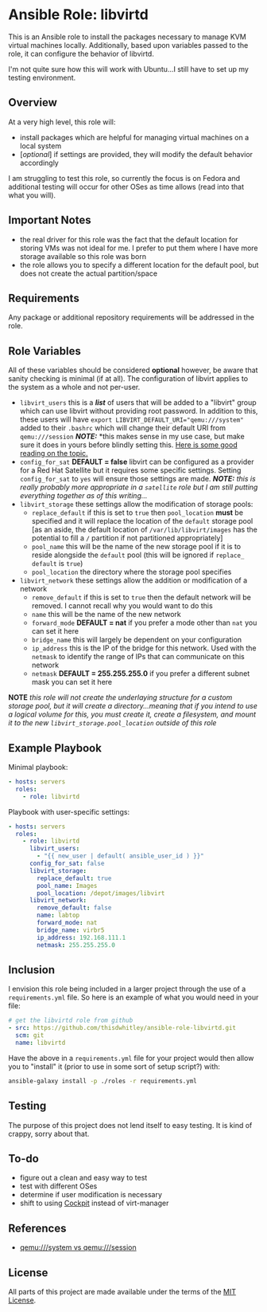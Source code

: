 # Ansible Role: libvirtd

This is an Ansible role to install the packages necessary to manage KVM virtual
machines locally.  Additionally, based upon variables passed to the role, it can
configure the behavior of libvirtd.

I'm not quite sure how this will work with Ubuntu...I still have to set up my
testing environment.

## Overview

At a very high level, this role will:

* install packages which are helpful for managing virtual machines on a local
  system
* [*optional*] if settings are provided, they will modify the default behavior
  accordingly

I am struggling to test this role, so currently the focus is on Fedora and
additional testing will occur for other OSes as time allows (read into that what
you will).

## Important Notes

* the real driver for this role was the fact that the default location for
  storing VMs was not ideal for me.  I prefer to put them where I have more
  storage available so this role was born
* the role allows you to specify a different location for the default pool, but
  does not create the actual partition/space

## Requirements

Any package or additional repository requirements will be addressed in the role.

## Role Variables

All of these variables should be considered **optional** however, be aware that
sanity checking is minimal (if at all).  The configuration of libvirt applies to
the system as a whole and not per-user.

* `libvirt_users` this is a ***list*** of users that will be added to a
  "libvirt" group which can use libvirt without providing root password.  In
  addition to this, these users will have
  `export LIBVIRT_DEFAULT_URI="qemu:///system"` added to their `.bashrc` which
  will change their default URI from `qemu:///session`  ***NOTE:*** *this makes
  sense in my use case, but make sure it does in yours before blindly setting
  this.
  [Here is some good reading on the topic.](https://blog.wikichoon.com/2016/01/qemusystem-vs-qemusession.html)
* `config_for_sat` **DEFAULT = false** libvirt can be configured as a provider
  for a Red Hat Satellite but it requires some specific settings.  Setting
  `config_for_sat` to `yes` will ensure those settings are made. ***NOTE:***
  *this is really probably more appropriate in a `satellite` role but I am still
  putting everything together as of this writing...*
* `libvirt_storage` these settings allow the modification of storage pools:
  * `replace_default` if this is set to `true` then `pool_location` **must** be
    specified and it will replace the location of the `default` storage pool [as
    an aside, the default location of `/var/lib/libvirt/images` has the
    potential to fill a `/` partition if not partitioned appropriately]
  * `pool_name` this will be the name of the new storage pool if it is to
    reside alongside the `default` pool (this will be ignored if `replace_
    default` is `true`)
  * `pool_location` the directory where the storage pool specifies
* `libvirt_network` these settings allow the addition or modification of
  a network
  * `remove_default` if this is set to `true` then the default network will be
    removed.  I cannot recall why you would want to do this
  * `name` this will be the name of the new network
  * `forward_mode` **DEFAULT = nat** if you prefer a mode other than `nat` you
    can set it here
  * `bridge_name` this will largely be dependent on your configuration
  * `ip_address` this is the IP of the bridge for this network.  Used with the
    `netmask` to identify the range of IPs that can communicate on this network
  * `netmask` **DEFAULT = 255.255.255.0** if you prefer a different subnet mask
    you can set it here

**NOTE** *this role will not create the underlaying structure for a custom
storage pool, but it will create a directory...meaning that if you intend to use
a logical volume for this, you must create it, create a filesystem, and mount it
to the new `libvirt_storage.pool_location` outside of this role*

## Example Playbook

Minimal playbook:

```yaml
- hosts: servers
  roles:
    - role: libvirtd
```

Playbook with user-specific settings:
```yaml
- hosts: servers
  roles:
    - role: libvirtd
      libvirt_users:
        - "{{ new_user | default( ansible_user_id ) }}"
      config_for_sat: false
      libvirt_storage:
        replace_default: true
        pool_name: Images
        pool_location: /depot/images/libvirt
      libvirt_network:
        remove_default: false
        name: labtop
        forward_mode: nat
        bridge_name: virbr5
        ip_address: 192.168.111.1
        netmask: 255.255.255.0
```

## Inclusion

I envision this role being included in a larger project through the use of a
`requirements.yml` file.  So here is an example of what you would need in your
file:

```yaml
# get the libvirtd role from github
- src: https://github.com/thisdwhitley/ansible-role-libvirtd.git
  scm: git
  name: libvirtd
```

Have the above in a `requirements.yml` file for your project would then allow
you to "install" it (prior to use in some sort of setup script?) with:

```bash
ansible-galaxy install -p ./roles -r requirements.yml
```

## Testing

The purpose of this project does not lend itself to easy testing.  It is kind
of crappy, sorry about that.

## To-do

* figure out a clean and easy way to test
* test with different OSes
* determine if user modification is necessary
* shift to using 
  [Cockpit](https://cockpit-project.org/guide/latest/feature-virtualmachines)
  instead of virt-manager

## References

* [qemu:///system vs qemu:///session](https://blog.wikichoon.com/2016/01/qemusystem-vs-qemusession.html)

## License

All parts of this project are made available under the terms of the [MIT
License](LICENSE).
